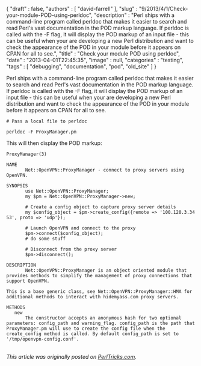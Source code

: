 {
   "draft" : false,
   "authors" : [
      "david-farrell"
   ],
   "slug" : "9/2013/4/1/Check-your-module-POD-using-perldoc",
   "description" : "Perl ships with a command-line program called perldoc that makes it easier to search and read Perl's vast documentation in the POD markup language. If perldoc is called with the -F flag, it will display the POD markup of an input file - this can be useful when your are developing a new Perl distribution and want to check the appearance of the POD in your module before it appears on CPAN for all to see.",
   "title" : "Check your module POD using perldoc",
   "date" : "2013-04-01T22:45:35",
   "image" : null,
   "categories" : "testing",
   "tags" : [
      "debugging",
      "documentation",
      "pod",
      "old_site"
   ]
}


Perl ships with a command-line program called perldoc that makes it easier to search and read Perl's vast documentation in the POD markup language. If perldoc is called with the -F flag, it will display the POD markup of an input file - this can be useful when your are developing a new Perl distribution and want to check the appearance of the POD in your module before it appears on CPAN for all to see.

``` prettyprint
# Pass a local file to perldoc

perldoc -F ProxyManager.pm
```

This will then display the POD markup:

``` prettyprint
ProxyManager(3)                                            

NAME
       Net::OpenVPN::ProxyManager - connect to proxy servers using OpenVPN.

SYNOPSIS
       use Net::OpenVPN::ProxyManager;
       my $pm = Net::OpenVPN::ProxyManager->new;

       # Create a config object to capture proxy server details
       my $config_object = $pm->create_config({remote => '100.120.3.34 53', proto => 'udp'});

       # Launch OpenVPN and connect to the proxy
       $pm->connect($config_object);
       # do some stuff

       # Disconnect from the proxy server
       $pm->disconnect();

DESCRIPTION
       Net::OpenVPN::ProxyManager is an object oriented module that provides methods to simplify the management of proxy connections that support OpenVPN.

This is a base generic class, see Net::OpenVPN::ProxyManager::HMA for additional methods to interact with hidemyass.com proxy servers.

METHODS
   new
       The constructor accepts an anonymous hash for two optional parameters: config_path and warning_flag. config_path is the path that ProxyManager.pm will use to create the config file when the create_config method is called. By default config_path is set to '/tmp/openvpn-config.conf'.
```

\
*This article was originally posted on [PerlTricks.com](http://perltricks.com).*
